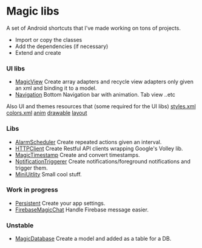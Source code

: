 # Magic libs

A set of Android shortcuts that I've made working on tons of projects.
 - Import or copy the classes
 - Add the dependencies (if necessary)
 - Extend and create
 

### UI libs
- [MagicView](/MagicLibsApp/app/src/main/java/com/nasable/magiclibs/MagicLibs/MagicView)
Create array adapters and recycle view adapters only given an xml and binding it to a model.
- [Navigation](/MagicLibsApp/app/src/main/java/com/nasable/magiclibs/MagicLibs/Navigation)
Bottom Navigation bar with animation. Tab view ..etc

Also UI and themes resources that (some required for the UI libs)
[styles.xml](/MagicLibsApp/app/src/main/values/styles.xml)
[colors.xml](/MagicLibsApp/app/src/main/values/colors.xml)
[anim](/MagicLibsApp/app/src/main/res/anim)
[drawable](/MagicLibsApp/app/src/main/res/drawable)
[layout](/MagicLibsApp/app/src/main/res/layout)

### Libs
- [AlarmScheduler](/MagicLibsApp/app/src/main/java/com/nasable/magiclibs/MagicLibs/AlarmScheduler)
Create repeated actions given an interval. 
- [HTTPClient](/MagicLibsApp/app/src/main/java/com/nasable/magiclibs/MagicLibs/HTTPClient)
Create Restful API clients wrapping Google's Volley lib.
- [MagicTimestamp](/MagicLibsApp/app/src/main/java/com/nasable/magiclibs/MagicLibs/MagicTimestamp)
Create and convert timestamps.
- [NotificationTriggerer](/MagicLibsApp/app/src/main/java/com/nasable/magiclibs/MagicLibs/NotificationTriggerer)
Create notifications/foreground notifications and trigger them.
- [MiniUitlity](/MagicLibsApp/app/src/main/java/com/nasable/magiclibs/MagicLibs/MiniUitlity)
Small cool stuff.

### Work in progress
- [Persistent](/MagicLibsApp/app/src/main/java/com/nasable/magiclibs/MagicLibs/Persistent)
Create your app settings.
- [FirebaseMagicChat](/MagicLibsApp/app/src/main/java/com/nasable/magiclibs/MagicLibs/FirebaseMagicChat)
Handle Firebase message easier.

### Unstable
- [MagicDatabase](/MagicLibsApp/app/src/main/java/com/nasable/magiclibs/MagicLibs/MagicDatabase)
Create a model and added as a table for a DB.